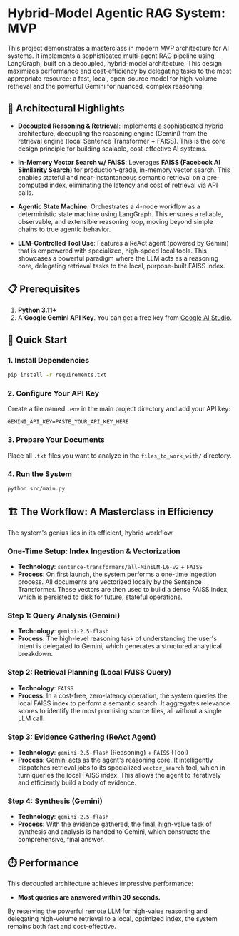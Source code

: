 # Hybrid-Model Agentic RAG System: MVP

This project demonstrates a masterclass in modern MVP architecture for AI systems. It implements a sophisticated multi-agent RAG pipeline using LangGraph, built on a decoupled, hybrid-model architecture. This design maximizes performance and cost-efficiency by delegating tasks to the most appropriate resource: a fast, local, open-source model for high-volume retrieval and the powerful Gemini for nuanced, complex reasoning.

## 🎯 Architectural Highlights

- **Decoupled Reasoning & Retrieval**: Implements a sophisticated hybrid architecture, decoupling the reasoning engine (Gemini) from the retrieval engine (local Sentence Transformer + FAISS). This is the core design principle for building scalable, cost-effective AI systems.

- **In-Memory Vector Search w/ FAISS**: Leverages **FAISS (Facebook AI Similarity Search)** for production-grade, in-memory vector search. This enables stateful and near-instantaneous semantic retrieval on a pre-computed index, eliminating the latency and cost of retrieval via API calls.

- **Agentic State Machine**: Orchestrates a 4-node workflow as a deterministic state machine using LangGraph. This ensures a reliable, observable, and extensible reasoning loop, moving beyond simple chains to true agentic behavior.

- **LLM-Controlled Tool Use**: Features a ReAct agent (powered by Gemini) that is empowered with specialized, high-speed local tools. This showcases a powerful paradigm where the LLM acts as a reasoning core, delegating retrieval tasks to the local, purpose-built FAISS index.

## 📋 Prerequisites

1.  **Python 3.11+**
2.  A **Google Gemini API Key**. You can get a free key from [Google AI Studio](https://aistudio.google.com/app/apikey).

## 🚀 Quick Start

### 1. Install Dependencies

```bash
pip install -r requirements.txt
```

### 2. Configure Your API Key

Create a file named `.env` in the main project directory and add your API key:

```
GEMINI_API_KEY=PASTE_YOUR_API_KEY_HERE
```

### 3. Prepare Your Documents

Place all `.txt` files you want to analyze in the `files_to_work_with/` directory.

### 4. Run the System

```bash
python src/main.py
```

## 🏗️ The Workflow: A Masterclass in Efficiency

The system's genius lies in its efficient, hybrid workflow.

### One-Time Setup: Index Ingestion & Vectorization

- **Technology**: `sentence-transformers/all-MiniLM-L6-v2` + `FAISS`
- **Process**: On first launch, the system performs a one-time ingestion process. All documents are vectorized locally by the Sentence Transformer. These vectors are then used to build a dense FAISS index, which is persisted to disk for future, stateful operations.

### Step 1: Query Analysis (Gemini)

- **Technology**: `gemini-2.5-flash`
- **Process**: The high-level reasoning task of understanding the user's intent is delegated to Gemini, which generates a structured analytical breakdown.

### Step 2: Retrieval Planning (Local FAISS Query)

- **Technology**: `FAISS`
- **Process**: In a cost-free, zero-latency operation, the system queries the local FAISS index to perform a semantic search. It aggregates relevance scores to identify the most promising source files, all without a single LLM call.

### Step 3: Evidence Gathering (ReAct Agent)

- **Technology**: `gemini-2.5-flash` (Reasoning) + `FAISS` (Tool)
- **Process**: Gemini acts as the agent's reasoning core. It intelligently dispatches retrieval jobs to its specialized `vector_search` tool, which in turn queries the local FAISS index. This allows the agent to iteratively and efficiently build a body of evidence.

### Step 4: Synthesis (Gemini)

- **Technology**: `gemini-2.5-flash`
- **Process**: With the evidence gathered, the final, high-value task of synthesis and analysis is handed to Gemini, which constructs the comprehensive, final answer.

## ⏱️ Performance

This decoupled architecture achieves impressive performance:
- **Most queries are answered within 30 seconds.**

By reserving the powerful remote LLM for high-value reasoning and delegating high-volume retrieval to a local, optimized index, the system remains both fast and cost-effective.
